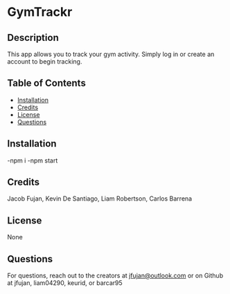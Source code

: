 # GymTrackr
## Description

This app allows you to track your gym activity. Simply log in or create an account to begin tracking.

## Table of Contents

- [Installation](#installation)
- [Credits](#credits)
- [License](#license)
- [Questions](#questions)

## Installation

-npm i
-npm start

## Credits

Jacob Fujan, Kevin De Santiago, Liam Robertson, Carlos Barrena

## License

None

## Questions

For questions, reach out to the creators at jfujan@outlook.com or on Github at jfujan, liam04290, keurid, or barcar95
